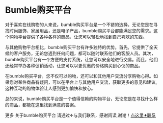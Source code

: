 # Bumble购买平台

对于喜欢在线购物的人来说，bumble购买平台是一个不错的选择。无论您是在寻找时尚服饰、家居用品，还是电子产品，bumble购买平台都能满足您的需求。这个购物平台提供了各种各样的商品，让您可以轻松地找到自己喜欢的东西。

与其他购物平台相比，bumble购买平台有许多独特的优势。首先，它提供了全天候的客户服务，无论您遇到任何问题，都可以随时联系他们的客服人员。其次，bumble购买平台有一个方便的支付系统，让您可以安全地进行交易。而且，他们还经常举办各种促销活动，让您可以以更优惠的价格购买到心仪的商品。

在bumble购买平台，您不仅可以购物，还可以和其他用户交流分享购物心得。如果您对某件商品有疑问，可以在平台上与其他用户交流，获取更多的意见和建议。这种互动的购物体验让人感到更加愉快和放心。

总的来说，bumble购买平台是一个值得信赖的购物平台，无论您是在寻找什么样的商品，都能在这里找到满意的答案。

更多 关于bumble购买平台 请通过✈与我们联系，感谢阅读,谢谢！[点这里✈联系](https://sms.k02.cc)